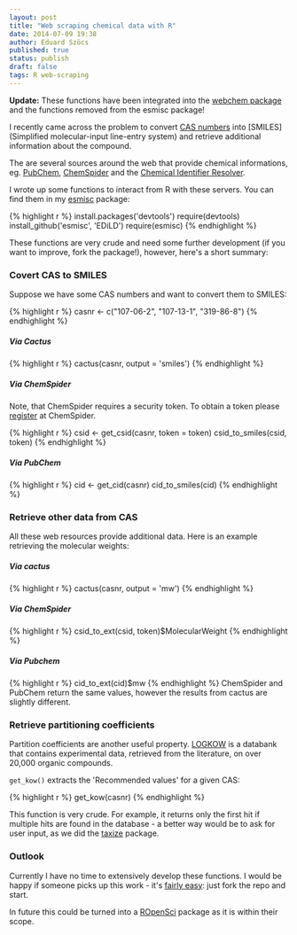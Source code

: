 ```yaml
---
layout: post
title: "Web scraping chemical data with R"
date: 2014-07-09 19:38
author: Eduard Szöcs
published: true
status: publish
draft: false
tags: R web-scraping
---
```





**Update:**
These functions have been integrated into the [webchem package](https://github.com/ropensci/webchem) and the functions removed from the esmisc package!


I recently came across the problem to convert [CAS numbers](http://en.wikipedia.org/wiki/CAS_registry_number) into [SMILES](Simplified molecular-input line-entry system) and retrieve additional information about the compound.

The are several sources around the web that provide chemical informations, eg.
[PubChem](https://pubchem.ncbi.nlm.nih.gov/), [ChemSpider](www.chemspider.com) and the [Chemical Identifier Resolver](http://cactus.nci.nih.gov/chemical/structure).

I wrote up some functions to interact from R with these servers. You can find them in my [esmisc](https://github.com/EDiLD/esmisc) package:


{% highlight r %}
install.packages('devtools')
require(devtools)
install_github('esmisc', 'EDiLD')
require(esmisc)
{% endhighlight %}



These functions are very crude and need some further development (if you want to improve, fork the package!), however, here's a short summary:

### Covert CAS to SMILES
Suppose we have some CAS numbers and want to convert them to SMILES:

{% highlight r %}
casnr <- c("107-06-2", "107-13-1", "319-86-8")
{% endhighlight %}

##### Via Cactus

{% highlight r %}
cactus(casnr, output = 'smiles')
{% endhighlight %}

##### Via ChemSpider
Note, that ChemSpider requires a security token. To obtain a token please [register](http://www.chemspider.com/Register.aspx) at ChemSpider. 



{% highlight r %}
csid <- get_csid(casnr, token = token)
csid_to_smiles(csid, token)
{% endhighlight %}

##### Via PubChem

{% highlight r %}
cid <- get_cid(casnr)
cid_to_smiles(cid)
{% endhighlight %}



### Retrieve other data from CAS

All these web resources provide additional data. Here is an example retrieving the molecular weights:

##### Via cactus

{% highlight r %}
cactus(casnr, output = 'mw')
{% endhighlight %}

##### Via ChemSpider

{% highlight r %}
csid_to_ext(csid, token)$MolecularWeight
{% endhighlight %}

##### Via Pubchem

{% highlight r %}
cid_to_ext(cid)$mw
{% endhighlight %}
ChemSpider and PubChem return the same values, however the results from cactus are slightly different.


### Retrieve partitioning coefficients
Partition coefficients are another useful property. [LOGKOW](http://logkow.cisti.nrc.ca/logkow/intro.html) is a databank that contains experimental data, retrieved from the literature, on over 20,000 organic compounds. 

`get_kow()` extracts the 'Recommended values' for a given CAS:


{% highlight r %}
get_kow(casnr)
{% endhighlight %}

This function is very crude. For example, it returns only the first hit if multiple hits are found in the database - a better way would be to ask for user input, as we did the [taxize](https://github.com/ropensci/taxize) package.


### Outlook

Currently I have no time to extensively develop these functions. 
I would be happy if someone picks up this work - it's [fairly easy](https://help.github.com/articles/fork-a-repo#contributing-to-a-project): just fork the repo and start.

In future this could be turned into a [ROpenSci](http://ropensci.org/) package as it is within their scope.

